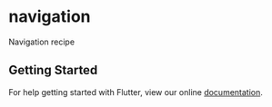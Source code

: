 # navigation

Navigation recipe

## Getting Started

For help getting started with Flutter, view our online
[documentation](https://flutter.io/).
